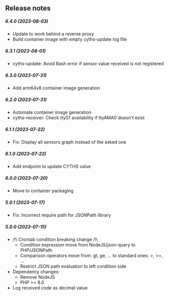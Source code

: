Release notes
-------------
##### 6.4.0 (2023-08-03)
 * Update to work behind a reverse proxy
 * Build container image with empty cyths-update log file

##### 6.3.1 (2023-08-01)
 * cyths-update: Avoid Bash error if sensor value received is not registered

##### 6.3.0 (2023-07-31)
 * Add arm64v8 container image generation

##### 6.2.0 (2023-07-31)
 * Automate container image generation
 * cyths-receiver: Check ttyS1 availability if ttyAMA0 doesn't exist

##### 6.1.1 (2023-07-22)
 * Fix: Display all sensors graph instead of the asked one

##### 6.1.0 (2023-07-22)
 * Add endpoint to update CYTHS value

##### 6.0.0 (2023-07-20)
 * Move to container packaging

##### 5.0.1 (2023-07-17)
 * Fix: Incorrect require path for JSONPath library

##### 5.0.0 (2023-07-15)
 * /!\ Crontab condition breaking change /!\
   - Condition expression move from NodeJS/json-query to PHP/JSONPath
   - Comparison operators move from: gt, ge, ... to standard ones: >, >=, ...
   - Restrict JSON path evaluation to left condition side
 * Dependency changes:
   * Remove NodeJS
   * PHP >= 8.0
 * Log received code as decimal value
